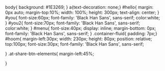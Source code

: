 body{
    background: #1E3269;
}
a{text-decoration: none;}
#hello{
    margin: 0px auto;
    margin-top:10%;
    width: 100%;
    height: 300px;
    text-align: center;
}
#you{
    font-size:60px;
    font-family: 'Black Han Sans', sans-serif;
    color:white;
}
#you2{
    font-size:70px;
    font-family: 'Black Han Sans', sans-serif;
    color:white;
}
#menu{
    font-size:40px;
    display: inline;
    margin-bottom: 0px;
    font-family: 'Black Han Sans', sans-serif;
}
.container-fluid{
    padding: 7px;}
#hoom{
    margin-left:30px;
    width: 230px;
    height: 80px;
    position: relative;
    top:100px;
    font-size:30px;
    font-family: 'Black Han Sans', sans-serif;

}
.at-share-btn-elements{
	margin-left:45%;
	
}
